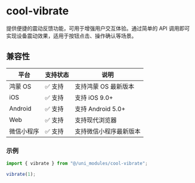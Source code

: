 # cool-vibrate

提供便捷的震动反馈功能，可用于增强用户交互体验。通过简单的 API 调用即可实现设备震动效果，适用于按钮点击、操作确认等场景。

## 兼容性

| 平台       | 支持状态 | 说明                   |
| ---------- | -------- | ---------------------- |
| 鸿蒙 OS    | ✅ 支持  | 支持鸿蒙 OS 最新版本   |
| iOS        | ✅ 支持  | 支持 iOS 9.0+          |
| Android    | ✅ 支持  | 支持 Android 5.0+      |
| Web        | ✅ 支持  | 支持现代浏览器         |
| 微信小程序 | ✅ 支持  | 支持微信小程序最新版本 |

### 示例

```ts
import { vibrate } from "@/uni_modules/cool-vibrate";

vibrate(1);
```
